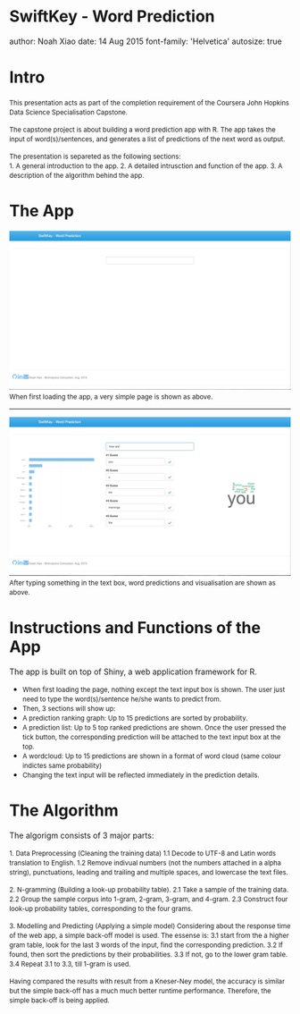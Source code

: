 SwiftKey - Word Prediction
========================================================
author: Noah Xiao
date: 14 Aug 2015
font-family: 'Helvetica'
autosize: true

Intro
========================================================

<small>This presentation acts as part of the completion requirement of the Coursera John Hopkins Data Science Specialisation Capstone.  </small>

<small>The capstone project is about building a word prediction app with R. The app takes the input of word(s)/sentences, and generates a list of predictions of the next word as output.  </small>

<small>The presentation is separeted as the following sections:</small>  
<small>1. A general introduction to the app.  </small>
<small>2. A detailed intrusction and function of the app.  </small>
<small>3. A description of the algorithm behind the app.  </small>

The App
========================================================

![Intial](presentation-figure/shiny_1.png)
<small>When first loading the app, a very simple page is shown as above.</small>
***
![After](presentation-figure/shiny_2.png)
<small>After typing something in the text box, word predictions and visualisation are shown as above.</small>

Instructions and Functions of the App
========================================================

The app is built on top of Shiny, a web application framework for R. 

* <small>When first loading the page, nothing except the text input box is shown. The user just need to type the word(s)/sentence he/she wants to predict from.  </small>
* <small>Then, 3 sections will show up:</small>
 * <small>A prediction ranking graph: Up to 15 predictions are sorted by probability.</small>
 * <small>A prediction list: Up to 5 top ranked predictions are shown. Once the user pressed the tick button, the corresponding prediction will be attached to the text input box at the top.</small>
 * <small>A wordcloud: Up to 15 predictions are shown in a format of word cloud (same colour indictes same probability)  </small>
* <small>Changing the text input will be reflected immediately in the prediction details.  </small>


The Algorithm
========================================================

The algorigm consists of 3 major parts:  

<small>1. Data Preprocessing (Cleaning the training data)  </small>
<small>1.1 Decode to UTF-8 and Latin words translation to English.  </small>
<small>1.2 Remove indivual numbers (not the numbers attached in a alpha string), punctuations, leading and trailing and multiple spaces, and lowercase the text files.  </small>

<small>2. N-gramming (Building a look-up probability table).  </small>
<small>2.1 Take a sample of the training data.  </small>
<small>2.2 Group the sample corpus into 1-gram, 2-gram, 3-gram, and 4-gram.  </small>
<small>2.3 Construct four look-up probability tables, corresponding to the four grams.  </small>

<small>3. Modelling and Predicting (Applying a simple model)  </small>
<small>Considering about the response time of the web app, a simple back-off model is used. The essense is:  </small>
<small>3.1 start from the a higher gram table, look for the last 3 words of the input, find the corresponding prediction.  </small>
<small>3.2 If found, then sort the predictions by their probabilities.  </small>
<small>3.3 If not, go to the lower gram table.  </small>
<small>3.4 Repeat 3.1 to 3.3, till 1-gram is used.  </small>

<small>Having compared the results with result from a Kneser-Ney model, the accuracy is similar but the simple back-off has a much much better runtime performance.  </small>
<small>Therefore, the simple back-off is being applied.  </small>

